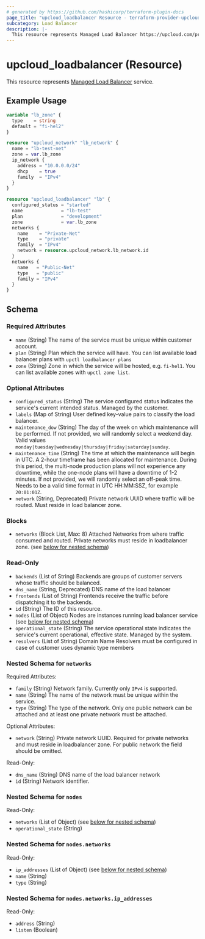 ```yaml
---
# generated by https://github.com/hashicorp/terraform-plugin-docs
page_title: "upcloud_loadbalancer Resource - terraform-provider-upcloud"
subcategory: Load Balancer
description: |-
  This resource represents Managed Load Balancer https://upcloud.com/products/managed-load-balancer service.
---
```


# upcloud_loadbalancer (Resource)

This resource represents [Managed Load Balancer](https://upcloud.com/products/managed-load-balancer) service.

## Example Usage

```terraform
variable "lb_zone" {
  type    = string
  default = "fi-hel2"
}

resource "upcloud_network" "lb_network" {
  name = "lb-test-net"
  zone = var.lb_zone
  ip_network {
    address = "10.0.0.0/24"
    dhcp    = true
    family  = "IPv4"
  }
}

resource "upcloud_loadbalancer" "lb" {
  configured_status = "started"
  name              = "lb-test"
  plan              = "development"
  zone              = var.lb_zone
  networks {
    name    = "Private-Net"
    type    = "private"
    family  = "IPv4"
    network = resource.upcloud_network.lb_network.id
  }
  networks {
    name   = "Public-Net"
    type   = "public"
    family = "IPv4"
  }
}
```

<!-- schema generated by tfplugindocs -->
## Schema

### Required Attributes

- `name` (String) The name of the service must be unique within customer account.
- `plan` (String) Plan which the service will have. You can list available load balancer plans with `upctl loadbalancer plans`
- `zone` (String) Zone in which the service will be hosted, e.g. `fi-hel1`. You can list available zones with `upctl zone list`.

### Optional Attributes

- `configured_status` (String) The service configured status indicates the service's current intended status. Managed by the customer.
- `labels` (Map of String) User defined key-value pairs to classify the load balancer.
- `maintenance_dow` (String) The day of the week on which maintenance will be performed. If not provided, we will randomly select a weekend day. Valid values `monday|tuesday|wednesday|thursday|friday|saturday|sunday`.
- `maintenance_time` (String) The time at which the maintenance will begin in UTC. A 2-hour timeframe has been allocated for maintenance. During this period, the multi-node production plans will not experience any downtime, while the one-node plans will have a downtime of 1-2 minutes. If not provided, we will randomly select an off-peak time. Needs to be a valid time format in UTC HH:MM:SSZ, for example `20:01:01Z`.
- `network` (String, Deprecated) Private network UUID where traffic will be routed. Must reside in load balancer zone.

### Blocks

- `networks` (Block List, Max: 8) Attached Networks from where traffic consumed and routed. Private networks must reside in loadbalancer zone. (see [below for nested schema](#nestedblock--networks))

### Read-Only

- `backends` (List of String) Backends are groups of customer servers whose traffic should be balanced.
- `dns_name` (String, Deprecated) DNS name of the load balancer
- `frontends` (List of String) Frontends receive the traffic before dispatching it to the backends.
- `id` (String) The ID of this resource.
- `nodes` (List of Object) Nodes are instances running load balancer service (see [below for nested schema](#nestedatt--nodes))
- `operational_state` (String) The service operational state indicates the service's current operational, effective state. Managed by the system.
- `resolvers` (List of String) Domain Name Resolvers must be configured in case of customer uses dynamic type members

<a id="nestedblock--networks"></a>
### Nested Schema for `networks`

Required Attributes:

- `family` (String) Network family. Currently only `IPv4` is supported.
- `name` (String) The name of the network must be unique within the service.
- `type` (String) The type of the network. Only one public network can be attached and at least one private network must be attached.

Optional Attributes:

- `network` (String) Private network UUID. Required for private networks and must reside in loadbalancer zone. For public network the field should be omitted.

Read-Only:

- `dns_name` (String) DNS name of the load balancer network
- `id` (String) Network identifier.


<a id="nestedatt--nodes"></a>
### Nested Schema for `nodes`

Read-Only:

- `networks` (List of Object) (see [below for nested schema](#nestedobjatt--nodes--networks))
- `operational_state` (String)

<a id="nestedobjatt--nodes--networks"></a>
### Nested Schema for `nodes.networks`

Read-Only:

- `ip_addresses` (List of Object) (see [below for nested schema](#nestedobjatt--nodes--networks--ip_addresses))
- `name` (String)
- `type` (String)

<a id="nestedobjatt--nodes--networks--ip_addresses"></a>
### Nested Schema for `nodes.networks.ip_addresses`

Read-Only:

- `address` (String)
- `listen` (Boolean)
